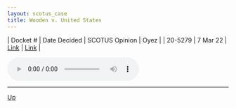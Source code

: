 ```yaml
---
layout: scotus_case
title: Wooden v. United States
---
```


| Docket # | Date Decided | SCOTUS Opinion | Oyez |
| 20-5279 | 7 Mar 22 | [Link](https://www.supremecourt.gov/opinions/21pdf/595us2r16_d1pf.pdf) | [Link](https://www.oyez.org/cases/2021/20-5279) |

<audio controls>
   <source src='./resources/20-5279.mp3' type='audio/mpeg'>
</audio>

<object data='./resources/20-5279.pdf' type='application/pdf'></object>

---

[Up](./README.md)